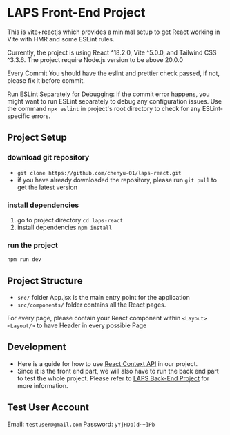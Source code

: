 # LAPS Front-End Project

This is vite+reactjs which provides a minimal setup to get React working in Vite with HMR and some ESLint rules.

Currently, the project is using React ^18.2.0, Vite ^5.0.0, and Tailwind CSS ^3.3.6. The project require Node.js version to be above 20.0.0

Every Commit You should have the eslint and prettier check passed, if not, please fix it before commit.

Run ESLint Separately for Debugging: If the commit error happens, you might want to run ESLint separately to debug any configuration issues. Use the command `npx eslint` in project's root directory to check for any ESLint-specific errors.

## Project Setup

### download git repository

- `git clone https://github.com/chenyu-01/laps-react.git`
- if you have already downloaded the repository, please run `git pull` to get the latest version

### install dependencies

1. go to project directory `cd laps-react`
2. install dependencies `npm install`

### run the project

`npm run dev`

## Project Structure

- `src/` folder App.jsx is the main entry point for the application
- `src/components/` folder contains all the React pages.

For every page, please contain your React component within `<Layout><Layout/>` to have Header in every possible Page

## Development

- Here is a guide for how to use [React Context API](docs/React-context-api.md) in our project.
- Since it is the front end part, we will also have to run the back end part to test the whole project. Please refer to [LAPS Back-End Project](https://github.com/chenyu-01/LAPS-Back-End.git) for more information.

## Test User Account

Email: `testuser@gmail.com`
Password: `yYjHDp)d~+]Pb`
